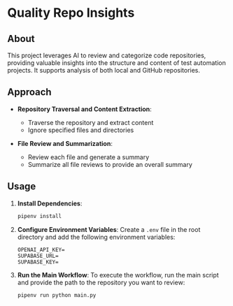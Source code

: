 # Quality Repo Insights

## About

This project leverages AI to review and categorize code repositories, providing valuable insights into the structure and content of test automation projects. It supports analysis of both local and GitHub repositories.

## Approach

- **Repository Traversal and Content Extraction**:
  - Traverse the repository and extract content
  - Ignore specified files and directories


-  **File Review and Summarization**:
   - Review each file and generate a summary
   - Summarize all file reviews to provide an overall summary

## Usage

1. **Install Dependencies**:
   ```bash
   pipenv install
   
2. **Configure Environment Variables**: Create a `.env` file in the root directory and add the following environment variables:
    ```env
    OPENAI_API_KEY=
    SUPABASE_URL=
    SUPABASE_KEY=
    ```
   
3. **Run the Main Workflow**: To execute the workflow, run the main script and provide the path to the repository you want to review:
    ```bash
    pipenv run python main.py
    ```